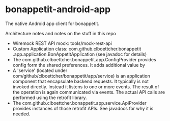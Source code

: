 # bonappetit-android-app
The native Android app client for bonappetit.

Architecture notes and notes on the stuff in this repo

* Wiremock REST API mock: tools/mock-rest-api
* Custom Application class: com.github.clboettcher.bonappetit
.app.application.BonAppetitApplication (see javadoc for details)
* The com.github.clboettcher.bonappetit.app.ConfigProvider provides
config form the shared preferences. It adds additional value by 
* A 'service' (located under com/github/clboettcher/bonappetit/app/service)
is an application component that encapsulate backend requests. It typically
is not invoked directly. Instead it listens to one or more events. The result of the
operation is again communicated via events. The actual API calls are
performed using the retrofit library.
* The com.github.clboettcher.bonappetit.app.service.ApiProvider provides instances
of those retrofit APIs. See javadocs for why it is needed.
